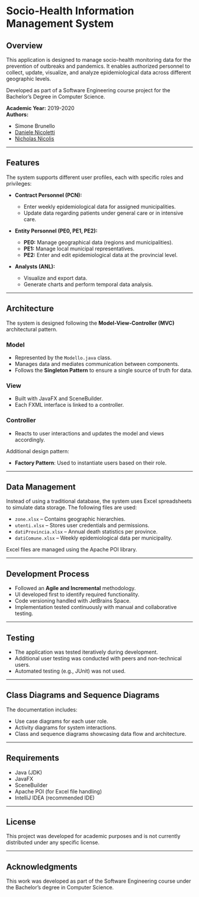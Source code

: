 # Socio-Health Information Management System

## Overview

This application is designed to manage socio-health monitoring data for the prevention of outbreaks and pandemics. It enables authorized personnel to collect, update, visualize, and analyze epidemiological data across different geographic levels.

Developed as part of a Software Engineering course project for the Bachelor’s Degree in Computer Science.

**Academic Year:** 2019-2020  
**Authors:**  
- Simone Brunello   
- [Daniele Nicoletti](https://github.com/Salazar99)   
- [Nicholas Nicolis](https://github.com/NicholasNicolis)

---

## Features

The system supports different user profiles, each with specific roles and privileges:

- **Contract Personnel (PCN):**  
  - Enter weekly epidemiological data for assigned municipalities.
  - Update data regarding patients under general care or in intensive care.

- **Entity Personnel (PE0, PE1, PE2):**  
  - **PE0:** Manage geographical data (regions and municipalities).
  - **PE1:** Manage local municipal representatives.
  - **PE2:** Enter and edit epidemiological data at the provincial level.

- **Analysts (ANL):**  
  - Visualize and export data.
  - Generate charts and perform temporal data analysis.

---

## Architecture

The system is designed following the **Model-View-Controller (MVC)** architectural pattern.

### Model
- Represented by the `Modello.java` class.
- Manages data and mediates communication between components.
- Follows the **Singleton Pattern** to ensure a single source of truth for data.

### View
- Built with JavaFX and SceneBuilder.
- Each FXML interface is linked to a controller.

### Controller
- Reacts to user interactions and updates the model and views accordingly.

Additional design pattern:
- **Factory Pattern**: Used to instantiate users based on their role.

---

## Data Management

Instead of using a traditional database, the system uses Excel spreadsheets to simulate data storage. The following files are used:

- `zone.xlsx` – Contains geographic hierarchies.
- `utenti.xlsx` – Stores user credentials and permissions.
- `datiProvincia.xlsx` – Annual death statistics per province.
- `datiComune.xlsx` – Weekly epidemiological data per municipality.

Excel files are managed using the Apache POI library.

---

## Development Process

- Followed an **Agile and Incremental** methodology.
- UI developed first to identify required functionality.
- Code versioning handled with JetBrains Space.
- Implementation tested continuously with manual and collaborative testing.

---

## Testing

- The application was tested iteratively during development.
- Additional user testing was conducted with peers and non-technical users.
- Automated testing (e.g., JUnit) was not used.

---

## Class Diagrams and Sequence Diagrams

The documentation includes:
- Use case diagrams for each user role.
- Activity diagrams for system interactions.
- Class and sequence diagrams showcasing data flow and architecture.

---

## Requirements

- Java (JDK)
- JavaFX
- SceneBuilder
- Apache POI (for Excel file handling)
- IntelliJ IDEA (recommended IDE)

---

## License

This project was developed for academic purposes and is not currently distributed under any specific license.

---

## Acknowledgments

This work was developed as part of the Software Engineering course under the Bachelor’s degree in Computer Science.
